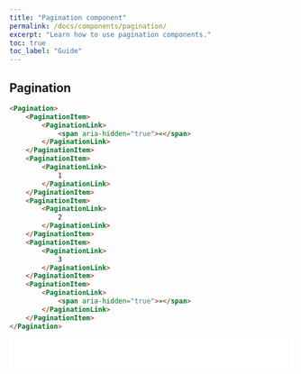 ```yaml
---
title: "Pagination component"
permalink: /docs/components/pagination/
excerpt: "Learn how to use pagination components."
toc: true
toc_label: "Guide"
---
```


## Pagination

```html
<Pagination>
    <PaginationItem>
        <PaginationLink>
            <span aria-hidden="true">«</span>
        </PaginationLink>
    </PaginationItem>
    <PaginationItem>
        <PaginationLink>
            1
        </PaginationLink>
    </PaginationItem>
    <PaginationItem>
        <PaginationLink>
            2
        </PaginationLink>
    </PaginationItem>
    <PaginationItem>
        <PaginationLink>
            3
        </PaginationLink>
    </PaginationItem>
    <PaginationItem>
        <PaginationLink>
            <span aria-hidden="true">»</span>
        </PaginationLink>
    </PaginationItem>
</Pagination>
```

<iframe class="frame" src="/examples/elements/pagination/" frameborder="0" scrolling="no" style="width:100%;height:50px;"></iframe>
